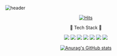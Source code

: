 
![header](https://capsule-render.vercel.app/api?type=soft&color=auto&height=150&section=header&text=i'm_taese0_0ng&fontSize=50&animation=twinkling)

<div>

  <div align=center>
  



[![Hits](https://hits.seeyoufarm.com/api/count/incr/badge.svg?url=https%3A%2F%2Fgithub.com%2Ftaese0ng&count_bg=%2379C83D&title_bg=%23555555&icon=&icon_color=%23E7E7E7&title=hits&edge_flat=false)](https://hits.seeyoufarm.com)
	
  </div>

  <div align=center>	
    👀 Tech Stack 👀

</div>

  <div align=center>
 
  

  <img src="https://img.shields.io/badge/JavaScript-ffb13b?style=flat-square&logo=javascript&logoColor=white"/></a>
  <img src="https://img.shields.io/badge/TypeScript-3178C6?style=flat-square&logo=TypeScript&logoColor=white"/></a>
  <img src="https://img.shields.io/badge/ReactNative-61DAFB?style=flat-square&logo=React&logoColor=white"/></a>
  <img src="https://img.shields.io/badge/ReactJS-61DAFB?style=flat-square&logo=React&logoColor=white"/></a>
  <img src="https://img.shields.io/badge/svelte.js-E34F26?style=flat-square&logo=svelte&logoColor=white"/></a>
  <img src="https://img.shields.io/badge/html-E34F26?style=flat-square&logo=html5&logoColor=white"> 
  <img src="https://img.shields.io/badge/css-1572B6?style=flat-square&logo=css3&logoColor=white">
    

  
  </div>
  
  </div>
    <div align=center>
  
  [![Anurag's GitHub stats](https://github-readme-stats.vercel.app/api?username=taese0ng)](https://github.com/anuraghazra/github-readme-stats)

  
  </div>
